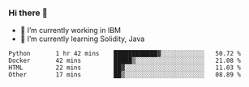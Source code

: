 ### Hi there 👋

<!--
**mathcodeman/mathcodeman** is a ✨ _special_ ✨ repository because its `README.md` (this file) appears on your GitHub profile.

Here are some ideas to get you started:

- 🔭 I’m currently working on ...
- 🌱 I’m currently learning ...
- 👯 I’m looking to collaborate on ...
- 🤔 I’m looking for help with ...
- 💬 Ask me about ...
- 📫 How to reach me: ...
- 😄 Pronouns: ...
- ⚡ Fun fact: ...
-->

- 🔭 I’m currently working in IBM
- 🌱 I’m currently learning Solidity, Java

<!--START_SECTION:waka-->

```text
Python       1 hr 42 mins    ████████████▓░░░░░░░░░░░░   50.72 %
Docker       42 mins         █████▒░░░░░░░░░░░░░░░░░░░   21.08 %
HTML         22 mins         ██▓░░░░░░░░░░░░░░░░░░░░░░   11.03 %
Other        17 mins         ██▒░░░░░░░░░░░░░░░░░░░░░░   08.89 %
```

<!--END_SECTION:waka-->

